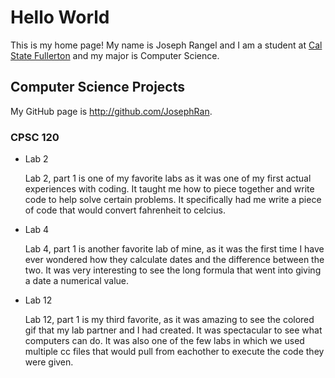 # Hello World

This is my home page! My name is Joseph Rangel and I am a student at [Cal State Fullerton](http://www.fullerton.edu/) and my major is Computer Science.

## Computer Science Projects

My GitHub page is http://github.com/JosephRan.

### CPSC 120

* Lab 2

    Lab 2, part 1 is one of my favorite labs as it was one of my first actual experiences
    with coding. It taught me how to piece together and write code to help solve certain
    problems. It specifically had me write a piece of code that would convert fahrenheit
    to celcius.

* Lab 4

    Lab 4, part 1 is another favorite lab of mine, as it was the first time I have ever
    wondered how they calculate dates and the difference between the two. It was very interesting
    to see the long formula that went into giving a date a numerical value.

* Lab 12

    Lab 12, part 1 is my third favorite, as it was amazing to see the colored gif that my
    lab partner and I had created. It was spectacular to see what computers can do. It was also one
    of the few labs in which we used multiple cc files that would pull from eachother to execute the
    code they were given.